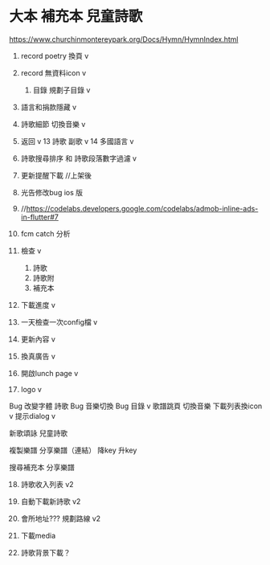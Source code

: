 # 大本 補充本 兒童詩歌
https://www.churchinmontereypark.org/Docs/Hymn/HymnIndex.html


1. record poetry 換頁 v
2. record 無資料icon v
   1. 目錄 規劃子目錄 v
3. 語言和捐款隱藏 v
4. 詩歌細節 切換音樂 v
5. 返回 v
13 詩歌 副歌 v
14 多國語言 v
6. 詩歌搜尋排序 和 詩歌段落數字過濾 v

7. 更新提醒下載 //上架後
8. 光告修改bug ios 版 
9. //https://codelabs.developers.google.com/codelabs/admob-inline-ads-in-flutter#7
10. fcm catch 分析

11. 檢查  v
    1. 詩歌 
    2. 詩歌附
    3. 補充本
    
12. 下載進度 v
13. 一天檢查一次config檔 v
14. 更新內容 v
15. 換真廣告 v
16. 開啟lunch page v
17. logo v

Bug 改變字體 詩歌
Bug 音樂切換
Bug 目錄 v
歌譜跳頁
切換音樂
下載列表換icon v
提示dialog v

新歌頌詠
兒童詩歌

複製樂譜
分享樂譜（連結）
降key 升key

搜尋補充本
分享樂譜


18. 詩歌收入列表 v2
19. 自動下載新詩歌 v2
20. 會所地址??? 規劃路線 v2

21. 下載media
22. 詩歌背景下載？ 